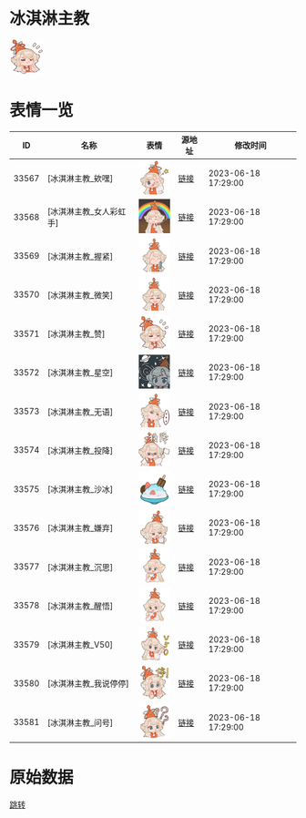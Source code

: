 # 冰淇淋主教

<img src="./cover.png" height="60" alt="cover" />

# 表情一览

|ID|名称|表情|源地址|修改时间|
|----|----|----|----|----|
|33567|[冰淇淋主教_欸嘿]|<img src="./pic/033567_%5B冰淇淋主教_欸嘿%5D.png" height="60" alt="欸嘿"/>|[链接](https://i0.hdslb.com/bfs/garb/c4f5f3e99b36be379f359e81de4bc21ccfcd9348.png)|2023-06-18 17:29:00|
|33568|[冰淇淋主教_女人彩虹手]|<img src="./pic/033568_%5B冰淇淋主教_女人彩虹手%5D.png" height="60" alt="女人彩虹手"/>|[链接](https://i0.hdslb.com/bfs/garb/b6d7edb55490171e0a903d93bae42a0efbef779b.png)|2023-06-18 17:29:00|
|33569|[冰淇淋主教_握紧]|<img src="./pic/033569_%5B冰淇淋主教_握紧%5D.png" height="60" alt="握紧"/>|[链接](https://i0.hdslb.com/bfs/garb/29d11e8ff2fe2448e0d6e4d241b6d481433d33a5.png)|2023-06-18 17:29:00|
|33570|[冰淇淋主教_微笑]|<img src="./pic/033570_%5B冰淇淋主教_微笑%5D.png" height="60" alt="微笑"/>|[链接](https://i0.hdslb.com/bfs/garb/e4298dc93d08e64b283d2243f3376fa816ebd383.png)|2023-06-18 17:29:00|
|33571|[冰淇淋主教_赞]|<img src="./pic/033571_%5B冰淇淋主教_赞%5D.png" height="60" alt="赞"/>|[链接](https://i0.hdslb.com/bfs/garb/e73d25012ec79b2c3414cfc63cede16f5a8a7f94.png)|2023-06-18 17:29:00|
|33572|[冰淇淋主教_星空]|<img src="./pic/033572_%5B冰淇淋主教_星空%5D.png" height="60" alt="星空"/>|[链接](https://i0.hdslb.com/bfs/garb/87f9a9acf789504a231a12b04e7f76ade9e5013b.png)|2023-06-18 17:29:00|
|33573|[冰淇淋主教_无语]|<img src="./pic/033573_%5B冰淇淋主教_无语%5D.png" height="60" alt="无语"/>|[链接](https://i0.hdslb.com/bfs/garb/edd73469f37a1eb3edfe4b44a695b05817537169.png)|2023-06-18 17:29:00|
|33574|[冰淇淋主教_投降]|<img src="./pic/033574_%5B冰淇淋主教_投降%5D.png" height="60" alt="投降"/>|[链接](https://i0.hdslb.com/bfs/garb/7a811d53939bd41eab35763ec7727d37497cdaba.png)|2023-06-18 17:29:00|
|33575|[冰淇淋主教_沙冰]|<img src="./pic/033575_%5B冰淇淋主教_沙冰%5D.png" height="60" alt="沙冰"/>|[链接](https://i0.hdslb.com/bfs/garb/8697f1a5780a34c76c8814e00f571ee8f0b13ab7.png)|2023-06-18 17:29:00|
|33576|[冰淇淋主教_嫌弃]|<img src="./pic/033576_%5B冰淇淋主教_嫌弃%5D.png" height="60" alt="嫌弃"/>|[链接](https://i0.hdslb.com/bfs/garb/1526c8b26b9b34658925808149d77be7417bdc35.png)|2023-06-18 17:29:00|
|33577|[冰淇淋主教_沉思]|<img src="./pic/033577_%5B冰淇淋主教_沉思%5D.png" height="60" alt="沉思"/>|[链接](https://i0.hdslb.com/bfs/garb/fbac9f43b5b2daf174c0b6fac2fd689a72d339a9.png)|2023-06-18 17:29:00|
|33578|[冰淇淋主教_醒悟]|<img src="./pic/033578_%5B冰淇淋主教_醒悟%5D.png" height="60" alt="醒悟"/>|[链接](https://i0.hdslb.com/bfs/garb/78b40d835dafaab94a9e4808de9f01a4a82e4ab9.png)|2023-06-18 17:29:00|
|33579|[冰淇淋主教_V50]|<img src="./pic/033579_%5B冰淇淋主教_V50%5D.png" height="60" alt="V50"/>|[链接](https://i0.hdslb.com/bfs/garb/437079b30182dbbd3f2f5b612f21bb6c85cc2cc5.png)|2023-06-18 17:29:00|
|33580|[冰淇淋主教_我说停停]|<img src="./pic/033580_%5B冰淇淋主教_我说停停%5D.png" height="60" alt="我说停停"/>|[链接](https://i0.hdslb.com/bfs/garb/0c9b99d24645a65deba137e5208fdf8820634a81.png)|2023-06-18 17:29:00|
|33581|[冰淇淋主教_问号]|<img src="./pic/033581_%5B冰淇淋主教_问号%5D.png" height="60" alt="问号"/>|[链接](https://i0.hdslb.com/bfs/garb/73707c855516cbf48fa7be64527944413d9c1e1d.png)|2023-06-18 17:29:00|

# 原始数据

[跳转](./raw.json)

